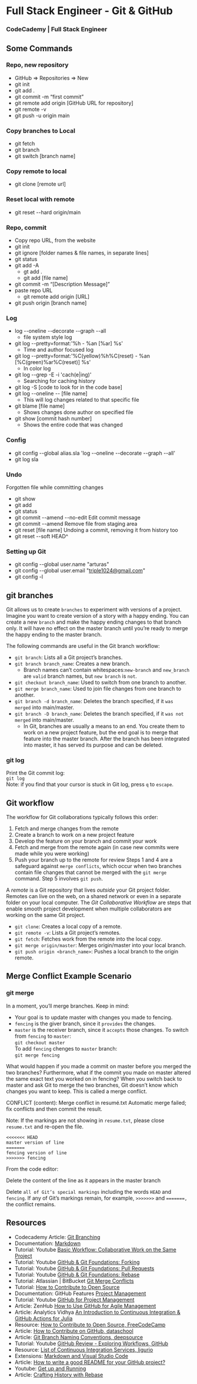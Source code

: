 # Full Stack Engineer - Git & GitHub

### CodeCademy | Full Stack Engineer

## Some Commands

### Repo, new repository
* GitHub => Repositories => New
* git init
* git add .
* git commit -m “first commit”
* git remote add origin [GitHub URL for repository]
* git remote -v
* git push -u origin main

### Copy branches to Local
* git fetch
* git branch
* git switch [branch name]

### Copy remote to local
* git clone [remote url]

### Reset local with remote
* git reset --hard origin/main

### Repo, commit
* Copy repo URL, from the website
* git init
* git ignore [folder names & file names, in separate lines]
* git status
* git add -A
  * gt add .
  * git add [file name]
* git commit -m “[Description Message]”
* paste repo URL
  * git remote add origin [URL]
* git push origin [branch name]

### Log
* log --oneline --decorate --graph --all
  * file system style log
* git log --pretty=format:'%h - %an [%ar] %s'
  * Time and author focused log
* git log --pretty=format:'%C(yellow)%h%C(reset) - %an [%C(green)%ar%C(reset)] %s'
  * In color log
* git log --grep -E -i 'cach(e|ing)'
  * Searching for caching history
* git log -S [code to look for in the code base]
* git log --oneline -- [file name]
  * This will log changes related to that specific file
* git blame [file name]
  * Shows changes done author on specified file
* git show [commit hash number]
  * Shows the entire code that was changed


### Config
* git config --global alias.sla 'log --oneline --decorate --graph --all'
* git log sla

### Undo
Forgotten file while committing changes
* git show
* git add
* git status
* git commit --amend --no-edit
Edit commit message
* git commit --amend
Remove file from staging area
* git reset [file name]
Undoing a commit, removing it from history too
* git reset --soft HEAD^

### Setting up Git
* git config --global user.name "arturas"
* git config --global user.email "triple1024@gmail.com"
* git config -l


## git branches

Git allows us to create `branches` to experiment with versions of a project. Imagine you want to create version of a story with a happy ending. You can create a new `branch` and make the happy ending changes to that branch only. It will have no effect on the master branch until you’re ready to merge the happy ending to the master branch.

The following commands are useful in the Git branch workflow:

* `git branch`: Lists all a Git project’s branches.
* `git branch branch_name`: Creates a new branch.
  * Branch names can’t contain whitespaces:`new-branch` and `new_branch` are `valid` branch names, but `new branch` is `not`.
* `git checkout branch_name`: Used to switch from one branch to another.
* `git merge branch_name`: Used to join file changes from one branch to another.
* `git branch -d branch_name`: Deletes the branch specified, if it `was merged` into main/master.
* `git branch -D branch_name`: Deletes the branch specified, if it `was not merged` into main/master.
  * In Git, branches are usually a means to an end. You create them to work on a new project feature, but the end goal is to merge that feature into the master branch. After the branch has been integrated into master, it has served its purpose and can be deleted.

### git log

Print the Git commit log:<br />
`git log`<br />
Note: if you find that your cursor is stuck in Git log, press `q` to `escape`.

## Git workflow
The workflow for Git collaborations typically follows this order:
1. Fetch and merge changes from the remote
2. Create a branch to work on a new project feature
3. Develop the feature on your branch and commit your work
4. Fetch and merge from the remote again (in case new commits were made while you were working)
5. Push your branch up to the remote for review
Steps 1 and 4 are a safeguard against `merge conflicts`, which occur when two branches contain file changes that cannot be merged with the `git merge` command. Step 5 involves `git push`.

A <i>remote</i> is a Git repository that lives <i>outside</i> your Git project folder. Remotes can live on the web, on a shared network or even in a separate folder on your local computer. The <i>Git Collaborative Workflow</i> are steps that enable smooth project development when multiple collaborators are working on the same Git project.
* `git clone`: Creates a local copy of a remote.
* `git remote -v`: Lists a Git project’s remotes.
* `git fetch`: Fetches work from the remote into the local copy.
* `git merge origin/master`: Merges origin/master into your local branch.
* `git push origin <branch_name>`: Pushes a local branch to the origin remote.

## Merge Conflict Example Scenario
### git merge
In a moment, you’ll merge branches. Keep in mind:
* Your goal is to update master with changes you made to fencing.
* `fencing` is the giver branch, since it `provides` the changes.
* `master` is the receiver branch, since it `accepts` those changes.
To switch from `fencing` to `master`:<br />
`git checkout master`<br />
To add `fencing` chenges to `master` branch:<br />
`git merge fencing`

What would happen if you made a commit on master before you merged the two branches? Furthermore, what if the commit you made on master altered the same exact text you worked on in fencing? When you switch back to master and ask Git to merge the two branches, Git doesn’t know which changes you want to keep. This is called a merge conflict.

CONFLICT (content): Merge conflict in resumé.txt
Automatic merge failed; fix conflicts and then commit the result.

Note: If the markings are not showing in `resume.txt`, please close `resume.txt` and re-open the file.

`<<<<<<< HEAD`<br />
`master version of line`<br />
`=======`<br />
`fencing version of line`<br />
`>>>>>>> fencing`<br />

From the code editor:

Delete the content of the line as it appears in the master branch

Delete `all of Git’s special markings` including the words `HEAD` and `fencing`. If any of Git’s markings remain, for example, `>>>>>>>` and `=======,` the conflict remains.

## Resources
* Codecademy Article: [Git Branching](https://www.codecademy.com/learn/paths/full-stack-engineer-career-path/tracks/fscp-git-and-github-part-ii/modules/fscp-git-branching/cheatsheet)
* Documentation: [Markdown](https://docs.github.com/en/github/writing-on-github/getting-started-with-writing-and-formatting-on-github)
* Tutorial: Youtube [Basic Workflow: Collaborative Work on the Same Project](https://www.youtube.com/watch?v=o9Z3gfyiqzQ&ab_channel=Codecademy)
* Tutorial: Youtube [GitHub & Git Foundations: Forking](https://www.youtube.com/watch?v=5oJHRbqEofs&ab_channel=GitHubTraining%26Guides)
* Tutorial: Youtube [GitHub & Git Foundations: Pull Requests](https://www.youtube.com/watch?v=d5wpJ5VimSU&ab_channel=GitHubTraining%26Guides)
* Tutorial: Youtube [GitHub & Git Foundations: Rebase](https://www.youtube.com/watch?v=SxzjZtJwOgo&ab_channel=GitHubTraining%26Guides)
* Tutorial: Atlassian | BitBucket [Git Merge Conflicts](https://www.atlassian.com/git/tutorials/using-branches/merge-conflicts)
* Tutorial: [How to Contribute to Open Source](https://opensource.guide/how-to-contribute/)
* Documentation: GitHub Features [Project Management](https://github.com/features/issues)
* Tutorial: Youtube [GitHub for Project Management](https://www.youtube.com/watch?v=6fByt0o4UYs&ab_channel=GitHubTraining%26Guides)
* Article: ZenHub [How to Use GitHub for Agile Management](https://blog.zenhub.com/how-to-use-github-agile-project-management/)
* Article: Analytics Vidhya [An Introduction to Continuous Integration & GitHub Actions for Julia](https://medium.com/analytics-vidhya/an-introduction-to-continuous-integration-github-actions-for-julia-1a5a1a6e64d6)
* Resource: [How to Contribute to Open Source, FreeCodeCamp](https://github.com/freeCodeCamp/how-to-contribute-to-open-source)
* Article: [How to Contribute on GitHub, dataschool](https://www.dataschool.io/how-to-contribute-on-github/)
* Article: [Git Branch Naming Conventions, deepsource](https://deepsource.io/blog/git-branch-naming-conventions/)
* Tutorial: Youtube [GitHub Review - Exploring Workflows, GitHub](https://www.youtube.com/watch?v=EwWZbyjDs9c)
* Resource: [List of Continuous Integration Services, ligurio](https://github.com/ligurio/awesome-ci)
* Extensions: [Markdown and Visual Studio Code](https://code.visualstudio.com/docs/languages/markdown)
* Article: [How to write a good README for your GitHub project?](https://bulldogjob.com/news/449-how-to-write-a-good-readme-for-your-github-project)
* Youtube: [Get up and Running](https://www.youtube.com/playlist?list=PLg7s6cbtAD15G8lNyoaYDuKZSKyJrgwB-)
* Article: [Crafting History with Rebase](https://thoughtbot.com/upcase/videos/git-crafting-history)
